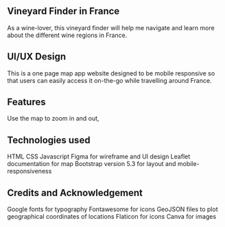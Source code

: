## Vineyard Finder in France
As a wine-lover, this vineyard finder will help me navigate and learn more about the different wine regions in France.

## UI/UX Design
This is a one page map app website designed to be mobile responsive so that users can easily access it on-the-go while travelling around France.

## Features
Use the map to zoom in and out,

## Technologies used
HTML
CSS
Javascript
Figma for wireframe and UI design
Leaflet documentation for map
Bootstrap version 5.3 for layout and mobile-responsiveness

## Credits and Acknowledgement
Google fonts for typography
Fontawesome for icons
GeoJSON files to plot geographical coordinates of locations
Flaticon for icons
Canva for images